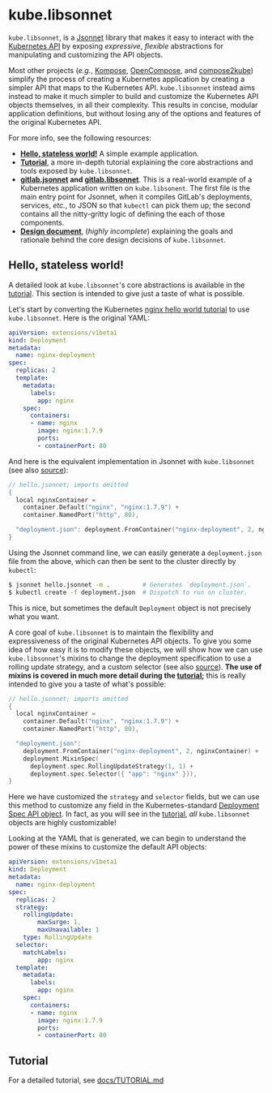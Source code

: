 # kube.libsonnet

`kube.libsonnet`, is a [Jsonnet][jsonnet] library that makes it easy
to interact with the [Kubernetes API][v1] by exposing _expressive_,
_flexible_ abstractions for manipulating and customizing the API
objects.

Most other projects (_e.g._, [Kompose][Kompose],
[OpenCompose][OpenCompose], and [compose2kube][compose2kube]) simplify
the process of creating a Kubernetes application by creating a simpler
API that maps to the Kubernetes API. `kube.libsonnet` instead aims
instead to make it much simpler to build and customize the Kubernetes
API objects themselves, in all their complexity. This results in
concise, modular application definitions, but without losing any of the options
and features of the original Kubernetes API.

For more info, see the following resources:

* **[Hello, stateless world!][hello-world]** A simple example
  application.
* **[Tutorial][tutorial]**, a more in-depth tutorial explaining the
  core abstractions and tools exposed by `kube.libsonnet`.
* **[gitlab.jsonnet][gitlab-jsonnet] and
  [gitlab.libsonnet][gitlab-libsonnet]**. This is a real-world example
  of a Kubernetes application written on `kube.libsonent`. The first
  file is the main entry point for Jsonnet, when it compiles GitLab's
  deployments, services, _etc._, to JSON so that `kubectl` can pick
  them up; the second contains all the nitty-gritty logic of defining
  the each of those components.
* **[Design document][design]**, (_highly incomplete_) explaining the
  goals and rationale behind the core design decisions of
  `kube.libsonnet`.

## Hello, stateless world!

A detailed look at `kube.libsonnet`'s core abstractions is available
in the [tutorial][tutorial]. This section is intended to give just a
taste of what is possible.

Let's start by converting the Kubernetes [nginx hello world
tutorial][helloworld] to use `kube.libsonnet`. Here is the original
YAML:

```yaml
apiVersion: extensions/v1beta1
kind: Deployment
metadata:
  name: nginx-deployment
spec:
  replicas: 2
  template:
    metadata:
      labels:
        app: nginx
    spec:
      containers:
      - name: nginx
        image: nginx:1.7.9
        ports:
        - containerPort: 80
```

And here is the equivalent implementation in Jsonnet with
`kube.libsonnet` (see also [source][v1hellojsonnet]):

```c++
// hello.jsonnet; imports omitted
{
  local nginxContainer =
    container.Default("nginx", "nginx:1.7.9") +
    container.NamedPort("http", 80),

  "deployment.json": deployment.FromContainer("nginx-deployment", 2, nginxContainer),
}
```

Using the Jsonnet command line, we can easily generate a
`deployment.json` file from the above, which can then be sent to the
cluster directly by `kubectl`:

```bash
$ jsonnet hello.jsonnet -m .         # Generates `deployment.json`.
$ kubectl create -f deployment.json  # Dispatch to run on cluster.
```

This is nice, but sometimes the default `Deployment` object is not
precisely what you want.

A core goal of `kube.libsonnet` is to maintain the flexibility and
expressiveness of the original Kubernetes API objects. To give you
some idea of how easy it is to modify these objects, we will show how
we can use `kube.libsonnet`'s mixins to change the deployment
specification to use a rolling update strategy, and a custom selector
(see also [source][v2hellojsonnet]). **The use of mixins is covered in
much more detail during the [tutorial][tutorial];** this is really
intended to give you a taste of what's possible:

```c++
// hello.jsonnet; imports omitted
{
  local nginxContainer =
    container.Default("nginx", "nginx:1.7.9") +
    container.NamedPort("http", 80),

  "deployment.json":
    deployment.FromContainer("nginx-deployment", 2, nginxContainer) +
    deployment.MixinSpec(
      deployment.spec.RollingUpdateStrategy(1, 1) +
      deployment.spec.Selector({ "app": "nginx" })),
}
```

Here we have customized the `strategy` and `selector` fields, but we
can use this method to customize any field in the Kubernetes-standard
[Deployment Spec API object][deploymentspec]. In fact, as you will see
in the [tutorial][tutorial], _all_ `kube.libsonnet` objects are highly
customizable!

Looking at the YAML that is generated, we can begin to understand the
power of these mixins to customize the default API objects:

```yaml
apiVersion: extensions/v1beta1
kind: Deployment
metadata:
  name: nginx-deployment
spec:
  replicas: 2
  strategy:
    rollingUpdate:
        maxSurge: 1,
        maxUnavailable: 1
    type: RollingUpdate
  selector:
    matchLabels:
        app: nginx
  template:
    metadata:
      labels:
        app: nginx
    spec:
      containers:
      - name: nginx
        image: nginx:1.7.9
        ports:
        - containerPort: 80
```

## Tutorial

For a detailed tutorial, see [docs/TUTORIAL.md][tutorial]


[jsonnet]: http://jsonnet.org/ "Jsonnet"
[v1]: https://kubernetes.io/docs/api-reference/v1/definitions/ "V1 API objects"
[v1Container]: https://kubernetes.io/docs/api-reference/v1/definitions/#_v1_container "v1.Container"
[Kompose]: https://github.com/kubernetes-incubator/kompose "Kompose"
[OpenCompose]: https://github.com/redhat-developer/opencompose "OpenCompose"
[compose2kube]: https://github.com/kelseyhightower/compose2kube "compose2kube"

[helloworld]: https://kubernetes.io/docs/tutorials/stateless-application/run-stateless-application-deployment/ "Hello, Kubernetes!"
[v1hellojsonnet]: https://github.com/heptio/kube.libsonnet/blob/master/examples/hello-world/hello.v1.jsonnet "Hello, Jsonnet (v1)!"
[v2hellojsonnet]: https://github.com/heptio/kube.libsonnet/blob/master/examples/hello-world/hello.v2.jsonnet "Hello, Jsonnet (v2)!"
[deploymentspec]: https://kubernetes.io/docs/api-reference/extensions/v1beta1/definitions/#_v1beta1_deploymentspec "v1.DeploymentSpec"
[hello-world]: https://github.com/heptio/kube.libsonnet#hello-stateless-world "Hello, stateless world!"
[design]: https://github.com/heptio/kube.libsonnet/blob/master/docs/DESIGN.md "kube.libsonnet design document"
[tutorial]: https://github.com/heptio/kube.libsonnet/blob/master/docs/TUTORIAL.md "kube.libsonnet tutorial"
[gitlab-jsonnet]: https://github.com/heptio/kube.libsonnet/blob/master/examples/kubernetes-gitlab-demo/gitlab-jsonnet/gitlab.jsonnet "gitlab.jsonnet"
[gitlab-libsonnet]: https://github.com/heptio/kube.libsonnet/blob/master/examples/kubernetes-gitlab-demo/gitlab-jsonnet/gitlab.libsonnet "gitlab.libsonent"
